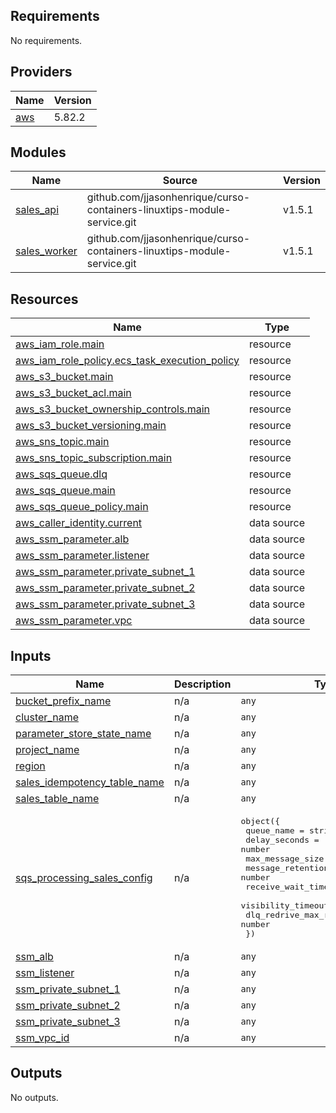 <!-- BEGIN_TF_DOCS -->
## Requirements

No requirements.

## Providers

| Name | Version |
|------|---------|
| <a name="provider_aws"></a> [aws](#provider\_aws) | 5.82.2 |

## Modules

| Name | Source | Version |
|------|--------|---------|
| <a name="module_sales_api"></a> [sales\_api](#module\_sales\_api) | github.com/jjasonhenrique/curso-containers-linuxtips-module-service.git | v1.5.1 |
| <a name="module_sales_worker"></a> [sales\_worker](#module\_sales\_worker) | github.com/jjasonhenrique/curso-containers-linuxtips-module-service.git | v1.5.1 |

## Resources

| Name | Type |
|------|------|
| [aws_iam_role.main](https://registry.terraform.io/providers/hashicorp/aws/latest/docs/resources/iam_role) | resource |
| [aws_iam_role_policy.ecs_task_execution_policy](https://registry.terraform.io/providers/hashicorp/aws/latest/docs/resources/iam_role_policy) | resource |
| [aws_s3_bucket.main](https://registry.terraform.io/providers/hashicorp/aws/latest/docs/resources/s3_bucket) | resource |
| [aws_s3_bucket_acl.main](https://registry.terraform.io/providers/hashicorp/aws/latest/docs/resources/s3_bucket_acl) | resource |
| [aws_s3_bucket_ownership_controls.main](https://registry.terraform.io/providers/hashicorp/aws/latest/docs/resources/s3_bucket_ownership_controls) | resource |
| [aws_s3_bucket_versioning.main](https://registry.terraform.io/providers/hashicorp/aws/latest/docs/resources/s3_bucket_versioning) | resource |
| [aws_sns_topic.main](https://registry.terraform.io/providers/hashicorp/aws/latest/docs/resources/sns_topic) | resource |
| [aws_sns_topic_subscription.main](https://registry.terraform.io/providers/hashicorp/aws/latest/docs/resources/sns_topic_subscription) | resource |
| [aws_sqs_queue.dlq](https://registry.terraform.io/providers/hashicorp/aws/latest/docs/resources/sqs_queue) | resource |
| [aws_sqs_queue.main](https://registry.terraform.io/providers/hashicorp/aws/latest/docs/resources/sqs_queue) | resource |
| [aws_sqs_queue_policy.main](https://registry.terraform.io/providers/hashicorp/aws/latest/docs/resources/sqs_queue_policy) | resource |
| [aws_caller_identity.current](https://registry.terraform.io/providers/hashicorp/aws/latest/docs/data-sources/caller_identity) | data source |
| [aws_ssm_parameter.alb](https://registry.terraform.io/providers/hashicorp/aws/latest/docs/data-sources/ssm_parameter) | data source |
| [aws_ssm_parameter.listener](https://registry.terraform.io/providers/hashicorp/aws/latest/docs/data-sources/ssm_parameter) | data source |
| [aws_ssm_parameter.private_subnet_1](https://registry.terraform.io/providers/hashicorp/aws/latest/docs/data-sources/ssm_parameter) | data source |
| [aws_ssm_parameter.private_subnet_2](https://registry.terraform.io/providers/hashicorp/aws/latest/docs/data-sources/ssm_parameter) | data source |
| [aws_ssm_parameter.private_subnet_3](https://registry.terraform.io/providers/hashicorp/aws/latest/docs/data-sources/ssm_parameter) | data source |
| [aws_ssm_parameter.vpc](https://registry.terraform.io/providers/hashicorp/aws/latest/docs/data-sources/ssm_parameter) | data source |

## Inputs

| Name | Description | Type | Default | Required |
|------|-------------|------|---------|:--------:|
| <a name="input_bucket_prefix_name"></a> [bucket\_prefix\_name](#input\_bucket\_prefix\_name) | n/a | `any` | n/a | yes |
| <a name="input_cluster_name"></a> [cluster\_name](#input\_cluster\_name) | n/a | `any` | n/a | yes |
| <a name="input_parameter_store_state_name"></a> [parameter\_store\_state\_name](#input\_parameter\_store\_state\_name) | n/a | `any` | n/a | yes |
| <a name="input_project_name"></a> [project\_name](#input\_project\_name) | n/a | `any` | n/a | yes |
| <a name="input_region"></a> [region](#input\_region) | n/a | `any` | n/a | yes |
| <a name="input_sales_idempotency_table_name"></a> [sales\_idempotency\_table\_name](#input\_sales\_idempotency\_table\_name) | n/a | `any` | n/a | yes |
| <a name="input_sales_table_name"></a> [sales\_table\_name](#input\_sales\_table\_name) | n/a | `any` | n/a | yes |
| <a name="input_sqs_processing_sales_config"></a> [sqs\_processing\_sales\_config](#input\_sqs\_processing\_sales\_config) | n/a | <pre>object({<br/>    queue_name                    = string<br/>    delay_seconds                 = number<br/>    max_message_size              = number<br/>    message_retention_seconds     = number<br/>    receive_wait_time_seconds     = number<br/>    visibility_timeout_seconds    = number<br/>    dlq_redrive_max_receive_count = number<br/>  })</pre> | n/a | yes |
| <a name="input_ssm_alb"></a> [ssm\_alb](#input\_ssm\_alb) | n/a | `any` | n/a | yes |
| <a name="input_ssm_listener"></a> [ssm\_listener](#input\_ssm\_listener) | n/a | `any` | n/a | yes |
| <a name="input_ssm_private_subnet_1"></a> [ssm\_private\_subnet\_1](#input\_ssm\_private\_subnet\_1) | n/a | `any` | n/a | yes |
| <a name="input_ssm_private_subnet_2"></a> [ssm\_private\_subnet\_2](#input\_ssm\_private\_subnet\_2) | n/a | `any` | n/a | yes |
| <a name="input_ssm_private_subnet_3"></a> [ssm\_private\_subnet\_3](#input\_ssm\_private\_subnet\_3) | n/a | `any` | n/a | yes |
| <a name="input_ssm_vpc_id"></a> [ssm\_vpc\_id](#input\_ssm\_vpc\_id) | n/a | `any` | n/a | yes |

## Outputs

No outputs.
<!-- END_TF_DOCS -->